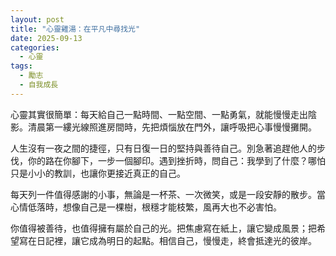 ```yaml
---
layout: post
title: "心靈雞湯：在平凡中尋找光"
date: 2025-09-13
categories:
  - 心靈
tags:
  - 勵志
  - 自我成長
---
```


心靈其實很簡單：每天給自己一點時間、一點空間、一點勇氣，就能慢慢走出陰影。清晨第一縷光線照進房間時，先把煩惱放在門外，讓呼吸把心事慢慢攤開。

人生沒有一夜之間的捷徑，只有日復一日的堅持與善待自己。別急著追趕他人的步伐，你的路在你腳下，一步一個腳印。遇到挫折時，問自己：我學到了什麼？哪怕只是小小的教訓，也讓你更接近真正的自己。

每天列一件值得感謝的小事，無論是一杯茶、一次微笑，或是一段安靜的散步。當心情低落時，想像自己是一棵樹，根穩才能枝繁，風再大也不必害怕。

你值得被善待，也值得擁有屬於自己的光。把焦慮寫在紙上，讓它變成風景；把希望寫在日記裡，讓它成為明日的起點。相信自己，慢慢走，終會抵達光的彼岸。